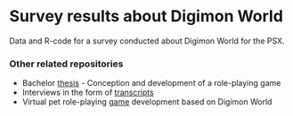 # Survey results about Digimon World
Data and R-code for a survey conducted about Digimon World for the PSX.

### Other related repositories
* Bachelor [thesis](https://github.com/Morphclue/bachelor-thesis) - Conception and development of a role-playing game
* Interviews in the form of [transcripts](https://github.com/Morphclue/digimon-world-transcripts) 
* Virtual pet role-playing [game](https://github.com/Morphclue/evo-world) development based on Digimon World
